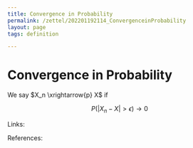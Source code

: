 ```yaml
---
title: Convergence in Probability
permalink: /zettel/202201192114_ConvergenceinProbability
layout: page
tags: definition

---
```

# Convergence in Probability

We say $X_n \xrightarrow{p} X$ if

$$
P ( \vert X_n - X \vert > \epsilon ) \rightarrow 0
$$

Links: 

References: 

